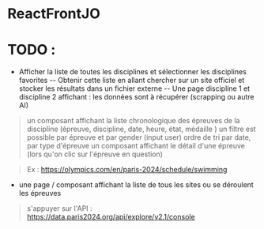 # ReactFrontJO

# TODO : 
- <Disciplines /> Afficher la liste de toutes les disciplines et sélectionner les disciplines favorites
-- Obtenir cette liste en allant chercher sur un site officiel et stocker les résultats dans un fichier externe
-- Une page discipline 1 et discipline 2 affichant : les données sont à récupérer (scrapping ou autre AI)
> un composant affichant la liste chronologique des épreuves de la discipline (épreuve, discipline, date, heure, état, médaille )
> un filtre est possible par épreuve  et par gender (input user)
> ordre de tri par date, par type d'épreuve
> un composant affichant le détail d'une épreuve (lors qu'on clic sur l'épreuve en question)

> Ex : https://olympics.com/en/paris-2024/schedule/swimming

- <LocationSites /> une page / composant affichant la liste de tous les sites ou se déroulent les épreuves
> s'appuyer sur l'API : https://data.paris2024.org/api/explore/v2.1/console
